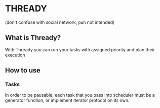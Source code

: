 # THREADY

(don't confuse with social network, pun not intended)

## What is Thready?

With Thready you can run your tasks with assigned priority and plan their execution

## How to use

### Tasks
In order to be pausable, each task that you pass into scheduler must be a generator function, or implement iterator protocol on its own.
